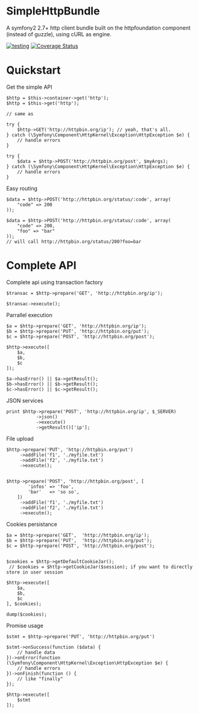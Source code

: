 SimpleHttpBundle
======

A symfony2 2.7+ http client bundle built on the httpfoundation component (instead of guzzle), using cURL as engine.


[![testing](https://travis-ci.org/evaisse/SimpleHttpBundle.svg?branch=master)](https://travis-ci.org/evaisse/SimpleHttpBundle)
[![Coverage Status](https://coveralls.io/repos/evaisse/SimpleHttpBundle/badge.svg?branch=master)](https://coveralls.io/r/evaisse/SimpleHttpBundle?branch=master)

Quickstart
======


Get the simple API

    $http = $this->container->get('http');
    $http = $this->get('http');
    
    // same as  

    try {
        $http->GET('http://httpbin.org/ip'); // yeah, that's all.
    } catch (\Symfony\Component\HttpKernel\Exception\HttpException $e) {
        // handle errors
    }
  
    try {
        $data = $http->POST('http://httpbin.org/post', $myArgs);
    } catch (\Symfony\Component\HttpKernel\Exception\HttpException $e) {
        // handle errors
    }
    
Easy routing

    $data = $http->POST('http://httpbin.org/status/:code', array(
        "code" => 200
    ));
    
    $data = $http->POST('http://httpbin.org/status/:code', array(
        "code" => 200,
        "foo" => "bar" 
    ));
    // will call http://httpbin.org/status/200?foo=bar
    


Complete API
=====

Complete api using transaction factory 
 
    $transac = $http->prepare('GET', 'http://httpbin.org/ip');
    
    $transac->execute();

    
Parrallel execution
    
    $a = $http->prepare('GET', 'http://httpbin.org/ip');
    $b = $http->prepare('PUT', 'http://httpbin.org/put');
    $c = $http->prepare('POST', 'http://httpbin.org/post');
    
    $http->execute([
        $a, 
        $b,
        $c
    ]);
    
    $a->hasError() || $a->getResult();
    $b->hasError() || $b->getResult();
    $c->hasError() || $c->getResult();
    
    
JSON services

    print $http->prepare('POST', 'http://httpbin.org/ip', $_SERVER)
               ->json()
               ->execute()
               ->getResult()['ip'];

File upload


    $http->prepare('PUT', 'http://httpbin.org/put')
         ->addFile('f1', './myfile.txt')
         ->addFile('f2', './myfile.txt')
         ->execute();


    $http->prepare('POST', 'http://httpbin.org/post', [
            'infos' => 'foo',
            'bar'   => 'so so',
        ])
         ->addFile('f1', './myfile.txt')
         ->addFile('f2', './myfile.txt')
         ->execute();

Cookies persistance 

    $a = $http->prepare('GET',  'http://httpbin.org/ip');
    $b = $http->prepare('PUT',  'http://httpbin.org/put');
    $c = $http->prepare('POST', 'http://httpbin.org/post');
    
    
    $cookies = $http->getDefaultCookieJar();
     // $cookies = $http->getCookieJar($session); if you want to directly store in user session
    
    $http->execute([
        $a, 
        $b,
        $c
    ], $cookies);
    
    dump($cookies);
    

Promise usage
    
    $stmt = $http->prepare('PUT', 'http://httpbin.org/put')

    $stmt->onSuccess(function ($data) {
        // handle data
    })->onError(function (\Symfony\Component\HttpKernel\Exception\HttpException $e) {
        // handle errors
    })->onFinish(function () {
        // like "finally"
    });

    $http->execute([
        $stmt
    ]);
    
